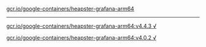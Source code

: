 [gcr.io/google-containers/heapster-grafana-arm64](https://hub.docker.com/r/anjia0532/google-containers.heapster-grafana-arm64/tags/) 

----
[gcr.io/google-containers/heapster-grafana-arm64:v4.4.3 √](https://hub.docker.com/r/anjia0532/google-containers.heapster-grafana-arm64/tags/)

[gcr.io/google-containers/heapster-grafana-arm64:v4.0.2 √](https://hub.docker.com/r/anjia0532/google-containers.heapster-grafana-arm64/tags/)

